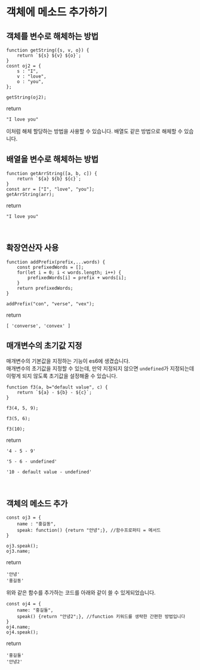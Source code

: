 # 객체에 메소드 추가하기

## 객체를 변수로 해체하는 방법

```
function getString({s, v, o}) {
    return `${s} ${v} ${o}`;
}
cosnt oj2 = {
    s : "I",
    v : "love",
    o : "you",
};

getString(oj2);
```

return
```
"I love you"
```
이처럼 해체 할당하는 방법을 사용할 수 있습니다.
배열도 같은 방법으로 해체할 수 있습니다.

## 배열을 변수로 해체하는 방법

```
function getArrString([a, b, c]) {
    return `${a} ${b} ${c}`;
}
const arr = ["I", "love", "you"];
getArrString(arr);
```

return
```
"I love you"
```

<br/>

## 확장연산자 사용

```
function addPrefix(prefix,...words) {
    const prefixedWords = [];
    for(let i = 0; i < words.length; i++) {
        prefixedWords[i] = prefix + words[i];
    }
    return prefixedWords;
}

addPrefix("con", "verse", "vex");
```

return
```
[ 'converse', 'convex' ]
```

## 매개변수의 초기값 지정
매개변수의 기본값을 지정하는 기능이 es6에 생겼습니다.   
매개변수의 초기값을 지정할 수 있는데, 만약 지정되지 않으면 `undefined`가 지정되는데 이렇게 되지 않도록 초기값을 설정해줄 수 있습니다.

```
function f3(a, b="default value", c) {
    return `${a} - ${b} - ${c}`;
}

f3(4, 5, 9);

f3(5, 6);

f3(10);
```
return
```
'4 - 5 - 9'

'5 - 6 - undefined'

'10 - default value - undefined'
```
<br/>

## 객체의 메소드 추가

```
const oj3 = {
    name : "홍길동",
    speak: function() {return "안녕";}, //함수프로퍼티 = 메서드
}

oj3.speak();
oj3.name;
```

return

```
'안녕'
'홍길동'
```
위와 같은 함수를 추가하는 코드를 아래와 같이 쓸 수 있게되었습니다.

```
const oj4 = {
    name: "홍길둘",
    speak() {return "안녕2";}, //function 키워드를 생략한 간편한 방법입니다
}
oj4.name;
oj4.speak();
```
return
```
'홍길둘'
'안녕2'
```